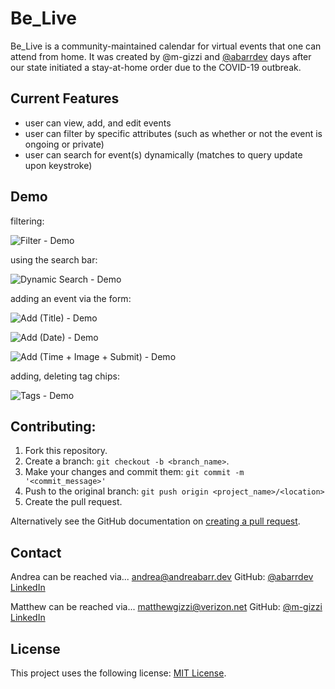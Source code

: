 # Be_Live

Be_Live is a community-maintained calendar for virtual events that one can attend from home. It was created by @m-gizzi and [@abarrdev](https://github.com/abarrdev) days after our state initiated a stay-at-home order due to the COVID-19 outbreak.


## Current Features

* user can view, add, and edit events
* user can filter by specific attributes (such as whether or not the event is ongoing or private)
* user can search for event(s) dynamically (matches to query update upon keystroke)


## Demo

filtering:

![Filter - Demo](https://user-images.githubusercontent.com/51717861/82923895-30e18c80-9f41-11ea-8f4c-3018314356a6.gif)

using the search bar:

![Dynamic Search - Demo](https://user-images.githubusercontent.com/51717861/82924013-5e2e3a80-9f41-11ea-8df3-af0a8f25e7e2.gif)

adding an event via the form:

![Add (Title) - Demo](https://user-images.githubusercontent.com/51717861/82924020-60909480-9f41-11ea-8118-0828b51a7a9f.gif)

![Add (Date) - Demo](https://user-images.githubusercontent.com/51717861/82924153-8f0e6f80-9f41-11ea-949c-3d8b45144d1d.gif)

![Add (Time + Image + Submit) - Demo](https://user-images.githubusercontent.com/51717861/82924361-d72d9200-9f41-11ea-9c78-7729000caa0f.gif)

adding, deleting tag chips:

![Tags - Demo](https://user-images.githubusercontent.com/51717861/82924894-9a15cf80-9f42-11ea-838a-e3e90a9056d6.gif)


## Contributing:

1. Fork this repository.
2. Create a branch: `git checkout -b <branch_name>`.
3. Make your changes and commit them: `git commit -m '<commit_message>'`
4. Push to the original branch: `git push origin <project_name>/<location>`
5. Create the pull request.

Alternatively see the GitHub documentation on [creating a pull request](https://help.github.com/en/github/collaborating-with-issues-and-pull-requests/creating-a-pull-request).


## Contact

Andrea can be reached via...
<andrea@andreabarr.dev>
GitHub: [@abarrdev](https://github.com/abarrdev)
[LinkedIn](https://www.linkedin.com/in/abarrdev/)

Matthew can be reached via...
<matthewgizzi@verizon.net>
GitHub: [@m-gizzi](https://github.com/abarrdev)
[LinkedIn](https://www.linkedin.com/in/matthew-gizzi-7b48552b/)


## License

This project uses the following license: [MIT License](</LICENSE.txt>).


